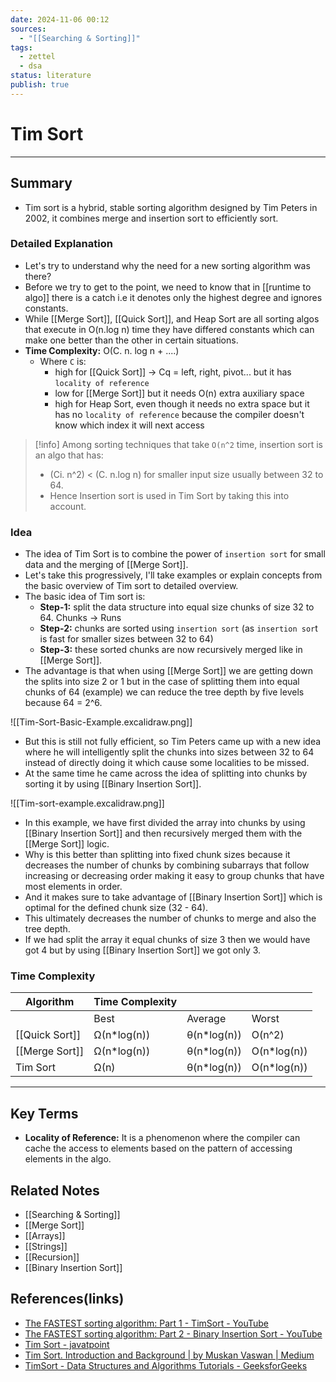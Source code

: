 ```yaml
---
date: 2024-11-06 00:12
sources:
  - "[[Searching & Sorting]]"
tags:
  - zettel
  - dsa
status: literature
publish: true
---
```

# Tim Sort
---
## Summary
- Tim sort is a hybrid, stable sorting algorithm designed by Tim Peters in 2002, it combines merge and insertion sort to efficiently sort.

### Detailed Explanation

- Let's try to understand why the need for a new sorting algorithm was there?
- Before we try to get to the point, we need to know that in [[runtime to algo]] there is a catch i.e it denotes only the highest degree and ignores constants.
- While [[Merge Sort]], [[Quick Sort]], and Heap Sort are all sorting algos that execute in O(n.log n) time they have differed constants which can make one better than the other in certain situations.
- **Time Complexity:** O(C. n. log n + ....)
	- Where `C` is:
		- high for [[Quick Sort]] -> Cq = left, right, pivot... but it has `locality of reference`
		- low for [[Merge Sort]] but it needs O(n) extra auxiliary space
		- high for Heap Sort, even though it needs no extra space but it has no `locality of reference` because the compiler doesn't know which index it will next access

> [!info]
> Among sorting techniques that take `O(n^2` time, insertion sort is an algo that has:
> - (Ci. n^2) < (C. n.log n) for smaller input size usually between 32 to 64.
> - Hence Insertion sort is used in Tim Sort by taking this into account.

### Idea
- The idea of Tim Sort is to combine the power of `insertion sort` for small data and the merging of [[Merge Sort]].
- Let's take this progressively, I'll take examples or explain concepts from the basic overview of Tim sort to detailed overview.
- The basic idea of Tim sort is:
	- **Step-1:** split the data structure into equal size chunks of size 32 to 64. Chunks -> Runs
	- **Step-2:** chunks are sorted using `insertion sort` (as `insertion sor`t is fast for smaller sizes between 32 to 64)
	- **Step-3:** these sorted chunks are now recursively merged like in [[Merge Sort]].
- The advantage is that when using [[Merge Sort]] we are getting down the splits into size 2 or 1 but in the case of splitting them into equal chunks of 64 (example) we can reduce the tree depth by five levels because 64 = 2^6.

![[Tim-Sort-Basic-Example.excalidraw.png]]

- But this is still not fully efficient, so Tim Peters came up with a new idea where he will intelligently split the chunks into sizes between 32 to 64 instead of directly doing it which cause some localities to be missed.
- At the same time he came across the idea of splitting into chunks by sorting it by using [[Binary Insertion Sort]].

![[Tim-sort-example.excalidraw.png]]

- In this example, we have first divided the array into chunks by using [[Binary Insertion Sort]] and then recursively merged them with the [[Merge Sort]] logic.
- Why is this better than splitting into fixed chunk sizes because it decreases the number of chunks by combining subarrays that follow increasing or decreasing order making it easy to group chunks that have most elements in order. 
- And it makes sure to take advantage of [[Binary Insertion Sort]] which is optimal for the defined chunk size (32 - 64).
- This ultimately decreases the number of chunks to merge and also the tree depth.
- If we had split the array it equal chunks of size 3 then we would have got 4 but by using [[Binary Insertion Sort]] we got only 3.

### Time Complexity

| **Algorithm** | **Time Complexity** |             |             |
| ------------- | ------------------- | ----------- | ----------- |
|               | Best                | Average     | Worst       |
| [[Quick Sort]]    | Ω(n*log(n))         | θ(n*log(n)) | O(n^2)      |
| [[Merge Sort]]    | Ω(n*log(n))         | θ(n*log(n)) | O(n*log(n)) |
| Tim Sort      | Ω(n)                | θ(n*log(n)) | O(n*log(n)) |

---
## Key Terms
- **Locality of Reference:** It is a phenomenon where the compiler can cache the access to elements based on the pattern of accessing elements in the algo.

## Related Notes
- [[Searching & Sorting]]
- [[Merge Sort]]
- [[Arrays]]
- [[Strings]]
- [[Recursion]]
- [[Binary Insertion Sort]]

## References(links)
- [The FASTEST sorting algorithm: Part 1 - TimSort - YouTube](https://www.youtube.com/watch?v=emeME__917E)
- [The FASTEST sorting algorithm: Part 2 - Binary Insertion Sort - YouTube](https://www.youtube.com/watch?v=6DOhQyqAAvU)
- [Tim Sort - javatpoint](https://www.javatpoint.com/tim-sort)
- [Tim Sort. Introduction and Background | by Muskan Vaswan | Medium](https://muskanvaswan.medium.com/tim-sort-48bffd550a9b)
- [TimSort - Data Structures and Algorithms Tutorials - GeeksforGeeks](https://www.geeksforgeeks.org/timsort/)